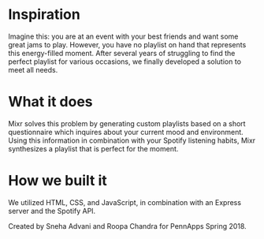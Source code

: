 # Inspiration
Imagine this: you are at an event with your best friends and want some great jams to play. However, you have no playlist on hand that represents this energy-filled moment. After several years of struggling to find the perfect playlist for various occasions, we finally developed a solution to meet all needs.

# What it does
Mixr solves this problem by generating custom playlists based on a short questionnaire which inquires about your current mood and environment. Using this information in combination with your Spotify listening habits, Mixr synthesizes a playlist that is perfect for the moment.

# How we built it
We utilized HTML, CSS, and JavaScript, in combination with an Express server and the Spotify API.

Created by Sneha Advani and Roopa Chandra for PennApps Spring 2018.
